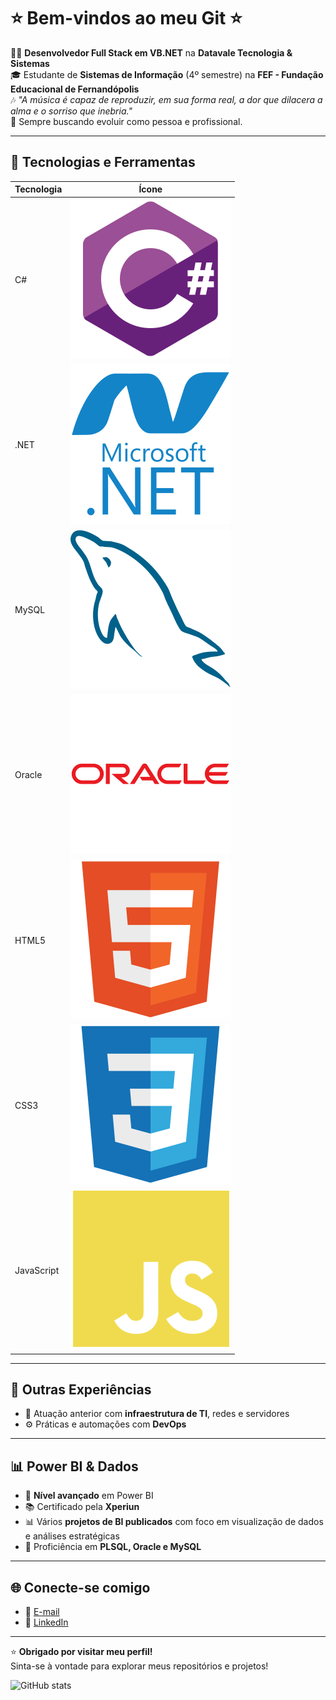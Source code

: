 # ⭐ Bem-vindos ao meu Git ⭐

👨‍💻 **Desenvolvedor Full Stack em VB.NET** na **Datavale Tecnologia & Sistemas**  
🎓 Estudante de **Sistemas de Informação** (4º semestre) na **FEF - Fundação Educacional de Fernandópolis**  
🎶 *"A música é capaz de reproduzir, em sua forma real, a dor que dilacera a alma e o sorriso que inebria."*  
🚀 Sempre buscando evoluir como pessoa e profissional.

---

## 💼 Tecnologias e Ferramentas

| Tecnologia | Ícone |
|------------|-------|
| C# | ![C#](https://raw.githubusercontent.com/devicons/devicon/master/icons/csharp/csharp-original.svg) |
| .NET | ![.NET](https://raw.githubusercontent.com/devicons/devicon/master/icons/dot-net/dot-net-plain-wordmark.svg) |
| MySQL | ![MySQL](https://raw.githubusercontent.com/devicons/devicon/master/icons/mysql/mysql-original.svg) |
| Oracle | ![Oracle](https://raw.githubusercontent.com/devicons/devicon/master/icons/oracle/oracle-original.svg) |
| HTML5 | ![HTML5](https://raw.githubusercontent.com/devicons/devicon/master/icons/html5/html5-original.svg) |
| CSS3 | ![CSS3](https://raw.githubusercontent.com/devicons/devicon/master/icons/css3/css3-original.svg) |
| JavaScript | ![JavaScript](https://raw.githubusercontent.com/devicons/devicon/master/icons/javascript/javascript-plain.svg) |

---

## 🧰 Outras Experiências

- 🔧 Atuação anterior com **infraestrutura de TI**, redes e servidores  
- ⚙️ Práticas e automações com **DevOps**  

---

## 📊 Power BI & Dados

- 🧠 **Nível avançado** em Power BI  
- 📚 Certificado pela **Xperiun**  
- 📊 Vários **projetos de BI publicados** com foco em visualização de dados e análises estratégicas  
- 💾 Proficiência em **PLSQL, Oracle e MySQL**

---


## 🌐 Conecte-se comigo

- 📧 [E-mail](mailto:alissonguilherme499@gmail.com)  
- 💼 [LinkedIn](https://www.linkedin.com/in/alisson-ramos-6b137b2b8)

---

⭐ **Obrigado por visitar meu perfil!**  
Sinta-se à vontade para explorar meus repositórios e projetos!


![GitHub stats](https://github-readme-stats.vercel.app/api?username=AlissonGGR&show_icons=true&theme=dracula)
